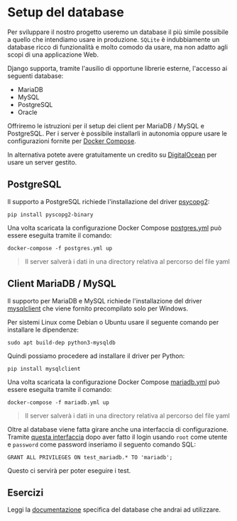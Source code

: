 # Setup del database

Per sviluppare il nostro progetto useremo un database il più simile possibile a quello che intendiamo
usare in produzione. `SQLite` è indubbiamente un database ricco di funzionalità e molto comodo da usare,
ma non adatto agli scopi di una applicazione Web.

Django supporta, tramite l'ausilio di opportune librerie esterne, l'accesso ai seguenti database:
- MariaDB
- MySQL
- PostgreSQL
- Oracle

Offriremo le istruzioni per il setup dei client per MariaDB / MySQL e PostgreSQL. Per i server è
possibile installarli in autonomia oppure usare le configurazioni fornite per
[Docker Compose](https://docs.docker.com/compose/install/).

In alternativa potete avere gratuitamente un credito su [DigitalOcean](https://m.do.co/c/0cde7cc77d3e)
per usare un server gestito.

## PostgreSQL

Il supporto a PostgreSQL richiede l'installazione del driver [psycopg2](https://www.psycopg.org/):

```shell
pip install pyscopg2-binary
```

Una volta scaricata la configurazione Docker Compose
[postgres.yml](https://github.com/xrmx/un-corso-django/blob/main/docker/postgres.yml) può essere
eseguita tramite il comando:

```shell
docker-compose -f postgres.yml up
```
> Il server salverà i dati in una directory relativa al percorso del file yaml

## Client MariaDB / MySQL

Il supporto per MariaDB e MySQL richiede l'installazione del driver
[mysqlclient](https://mysqlclient.readthedocs.io/) che viene fornito precompilato solo per Windows.

Per sistemi Linux come Debian o Ubuntu usare il seguente comando per installare le dipendenze:

```shell
sudo apt build-dep python3-mysqldb
```

Quindi possiamo procedere ad installare il driver per Python:

```shell
pip install mysqlclient
```

Una volta scaricata la configurazione Docker Compose
[mariadb.yml](https://github.com/xrmx/un-corso-django/blob/main/docker/mariadb.yml) può essere
eseguita tramite il comando:

```shell
docker-compose -f mariadb.yml up
```

> Il server salverà i dati in una directory relativa al percorso del file yaml

Oltre al database viene fatta girare anche una interfaccia di configurazione. Tramite
[questa interfaccia](http://127.0.0.1:8080/?server=db&username=root&sql=) dopo aver fatto il login
usando `root` come utente e `password` come password inseriamo il seguento comando SQL:

```
GRANT ALL PRIVILEGES ON test_mariadb.* TO 'mariadb';
```

Questo ci servirà per poter eseguire i test.

## Esercizi

Leggi la [documentazione](https://docs.djangoproject.com/en/3.1/ref/databases/) specifica del database
che andrai ad utilizzare.
